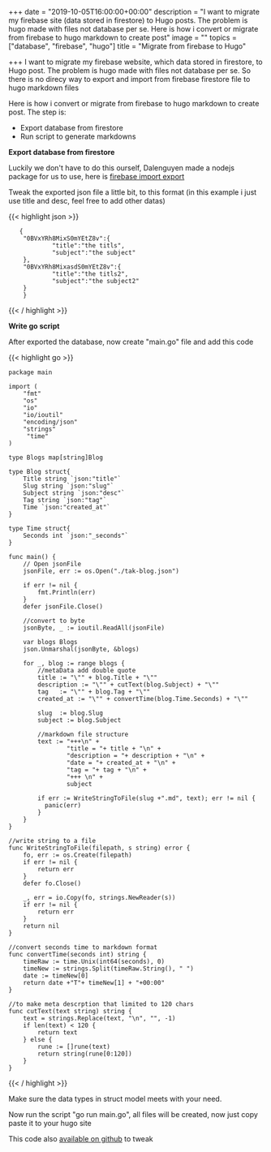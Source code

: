 +++
date = "2019-10-05T16:00:00+00:00"
description = "I want to migrate my firebase site (data stored in firestore) to Hugo posts. The problem is hugo made with files not database per se. Here is how i convert or migrate from firebase to hugo markdown to create post"
image = ""
topics = ["database", "firebase", "hugo"]
title = "Migrate from firebase to Hugo"

+++
I want to migrate my firebase website, which data stored in firestore, to Hugo post. The problem is hugo made with files not database per se. So there is no direcy way to export and import from firebase firestore file to hugo markdown files

Here is how i convert or migrate from firebase to hugo markdown to create post. The step is:

* Export database from firestore
* Run script to generate markdowns

**Export database from firestore**

Luckily we don't have to do this ourself, Dalenguyen made a nodejs package for us to use, here is [firebase import export](https://github.com/dalenguyen/firestore-import-export)

Tweak the exported json file a little bit, to this format (in this example i just use title and desc, feel free to add other datas)

{{< highlight json >}}

       {    
        "0BVxYRh8MixS0mYEtZ8v":{
                "title":"the titls",
                "subject":"the subject"
        },
        "0BVxYRh8MixasdS0mYEtZ8v":{
                "title":"the titls2",
                "subject":"the subject2"
        }
        }

{{< / highlight >}}

**Write go script**

After exported the database, now create "main.go" file and add this code

{{< highlight go >}}

    package main
    
    import (
        "fmt"
        "os"
        "io"
        "io/ioutil"
        "encoding/json"
        "strings"
         "time"
    )
    
    type Blogs map[string]Blog
    
    type Blog struct{
        Title string `json:"title"`
        Slug string `json:"slug"`
        Subject string `json:"desc"`
        Tag string `json:"tag"`
        Time `json:"created_at"`
    }
    
    type Time struct{
        Seconds int `json:"_seconds"`
    }
    
    func main() {
        // Open jsonFile
        jsonFile, err := os.Open("./tak-blog.json")
    
        if err != nil {
            fmt.Println(err)
        }
        defer jsonFile.Close()
    
        //convert to byte
        jsonByte, _ := ioutil.ReadAll(jsonFile)
    
        var blogs Blogs
        json.Unmarshal(jsonByte, &blogs)
    
        for _, blog := range blogs {
            //metaData add double quote
            title := "\"" + blog.Title + "\""
            description := "\"" + cutText(blog.Subject) + "\""
            tag   := "\"" + blog.Tag + "\""
            created_at := "\"" + convertTime(blog.Time.Seconds) + "\""
    
            slug  := blog.Slug
            subject := blog.Subject
    
            //markdown file structure
            text := "+++\n" +
                    "title = "+ title + "\n" +
                    "description = "+ description + "\n" +
                    "date = "+ created_at + "\n" +
                    "tag = "+ tag + "\n" +
                    "+++ \n" +
                    subject
    
            if err := WriteStringToFile(slug +".md", text); err != nil {
              panic(err)
            }
        }
    }
    
    //write string to a file
    func WriteStringToFile(filepath, s string) error {
    	fo, err := os.Create(filepath)
    	if err != nil {
    		return err
    	}
    	defer fo.Close()
    
    	_, err = io.Copy(fo, strings.NewReader(s))
    	if err != nil {
    		return err
    	}
    	return nil
    }
    
    //convert seconds time to markdown format
    func convertTime(seconds int) string {
        timeRaw := time.Unix(int64(seconds), 0)
        timeNew := strings.Split(timeRaw.String(), " ")
        date := timeNew[0]
        return date +"T"+ timeNew[1] + "+00:00"
    }
    
    //to make meta descrption that limited to 120 chars
    func cutText(text string) string {
        text = strings.Replace(text, "\n", "", -1)
        if len(text) < 120 {
            return text
        } else {
            rune := []rune(text)
            return string(rune[0:120])
        }
    }

{{< / highlight >}}

Make sure the data types in struct model meets with your need.

Now run the script "go run main.go", all files will be created, now just copy paste it to your hugo site

This code also [available on github](https://github.com/hilmanrdn/Firebase-json-to-Hugo-markdown-files) to tweak